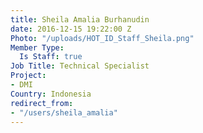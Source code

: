 ```yaml
---
title: Sheila Amalia Burhanudin
date: 2016-12-15 19:22:00 Z
Photo: "/uploads/HOT_ID_Staff_Sheila.png"
Member Type:
  Is Staff: true
Job Title: Technical Specialist
Project:
- DMI
Country: Indonesia
redirect_from:
- "/users/sheila_amalia"
---
```


